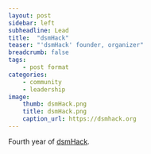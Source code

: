 ```yaml
---
layout: post
sidebar: left
subheadline: Lead
title:  "dsmHack"
teaser: "'dsmHack' founder, organizer"
breadcrumb: false
tags:
    - post format
categories:
    - community
    - leadership
image:
    thumb: dsmHack.png
    title: dsmHack.png
    caption_url: https://dsmhack.org
---
```

Fourth year of <a href='https://dsmhack.org/' target='new'>dsmHack</a>. 